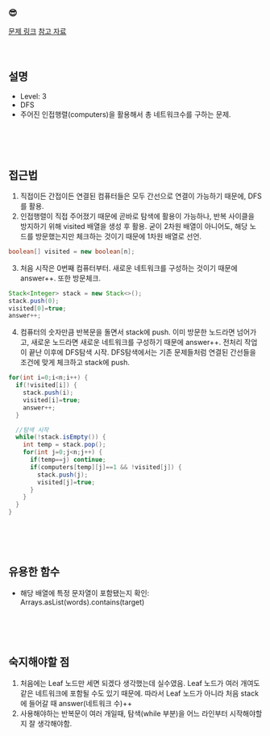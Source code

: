

### &#128526;
[문제 링크](https://programmers.co.kr/learn/courses/30/lessons/43162)
[참고 자료](https://saltae.tistory.com/12)
<br>
<br>
<br>

## 설명
* Level: 3
* DFS
* 주어진 인접행렬(computers)을 활용해서 총 네트워크수를 구하는 문제.


<br>
<br>
<br>

## 접근법
1) 직접이든 간접이든 연결된 컴퓨터들은 모두 간선으로 연결이 가능하기 때문에, DFS를 활용.
2) 인접행렬이 직접 주어졌기 때문에 곧바로 탐색에 활용이 가능하나, 반복 사이클을 방지하기 위해 visited 배열을 생성 후 활용. 굳이 2차원 배열이 아니어도, 해당 노드를 방문했는지만 체크하는 것이기 때문에 1차원 배열로 선언.
```java
boolean[] visited = new boolean[n];
```

3) 처음 시작은 0번째 컴퓨터부터. 새로운 네트워크를 구성하는 것이기 때문에 answer++. 또한 방문체크.
```java
Stack<Integer> stack = new Stack<>();
stack.push(0);
visited[0]=true;
answer++;
```

4) 컴퓨터의 숫자만큼 반복문을 돌면서 stack에 push. 
이미 방문한 노드라면 넘어가고, 새로운 노드라면 새로운 네트워크를 구성하기 때문에 answer++. 
전처리 작업이 끝난 이후에 DFS탐색 시작.
DFS탐색에서는 기존 문제들처럼 연결된 간선들을 조건에 맞게 체크하고 stack에 push.

```java
for(int i=0;i<n;i++) {	
  if(!visited[i]) {
    stack.push(i);
    visited[i]=true;
    answer++;
  }

  //탐색 시작 
  while(!stack.isEmpty()) {
    int temp = stack.pop();
    for(int j=0;j<n;j++) {
      if(temp==j) continue;
      if(computers[temp][j]==1 && !visited[j]) {
        stack.push(j);
        visited[j]=true;
      }
    }
  }
}
```


<br>
<br>
<br>

## 유용한 함수
* 해당 배열에 특정 문자열이 포함됐는지 확인: Arrays.asList(words).contains(target)

<br>
<br>
<br>

## 숙지해야할 점
1) 처음에는 Leaf 노드만 세면 되겠다 생각했는데 실수였음. Leaf 노드가 여러 개여도 같은 네트워크에 포함될 수도 있기 때문에. 따라서 Leaf 노드가 아니라 처음 stack에 들어갈 때 answer(네트워크 수)++
2) 사용해야하는 반복문이 여러 개일때, 탐색(while 부분)을 어느 라인부터 시작해야할지 잘 생각해야함.

<br>
<br>
<br>
